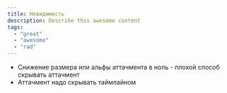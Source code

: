 ```yaml
---
title: Невидимость
description: Describe this awesome content
tags:
  - "great"
  - "awesome"
  - "rad"
---
```

- Снижение размера или альфы аттачмента в ноль - плохой способ скрывать аттачмент
- Аттачмент надо скрывать таймлайном